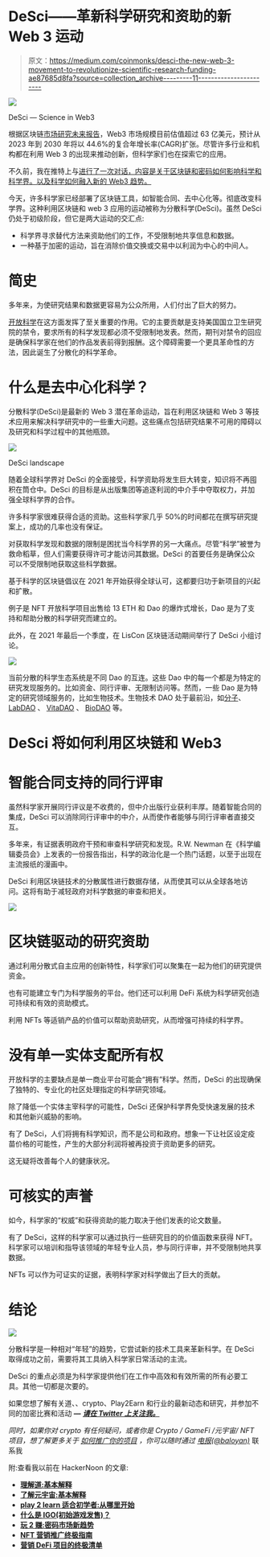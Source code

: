 # DeSci——革新科学研究和资助的新 Web 3 运动

> 原文：<https://medium.com/coinmonks/desci-the-new-web-3-movement-to-revolutionize-scientific-research-funding-ae87685d8fa?source=collection_archive---------11----------------------->

![](img/582a3baf9ae6405db87d0a71bb59f541.png)

DeSci — Science in Web3

根据区块链[市场研究未来报告](https://www.marketresearchfuture.com/sample_request/10746)，Web3 市场规模目前估值超过 63 亿美元，预计从 2023 年到 2030 年将以 44.6%的复合年增长率(CAGR)扩张。尽管许多行业和机构都在利用 Web 3 的出现来推动创新，但科学家们也在探索它的应用。

不久前，我在推特上与[进行了一次对话，内容是关于区块链和密码如何影响科学和科学界。以及科学如何融入新的 Web3 趋势。](https://twitter.com/SERGOMOSCOW)

今天，许多科学家已经部署了区块链工具，如智能合同、去中心化等。彻底改变科学界。这种利用区块链和 web 3 应用的运动被称为分散科学(DeSci)。虽然 DeSci 仍处于初级阶段，但它是两大运动的交汇点:

*   科学界寻求替代方法来资助他们的工作，不受限制地共享信息和数据。
*   一种基于加密的运动，旨在消除价值交换或交易中以利润为中心的中间人。

# 简史

多年来，为使研究结果和数据更容易为公众所用，人们付出了巨大的努力。

[开放科学](https://osf.io/)在这方面发挥了至关重要的作用。它的主要贡献是支持美国国立卫生研究院的禁令，要求所有的科学发现都必须不受限制地发表。然而，期刊对禁令的回应是确保科学家在他们的作品发表前得到报酬。这个障碍需要一个更具革命性的方法，因此诞生了分散化的科学革命。

# 什么是去中心化科学？

分散科学(DeSci)是最新的 Web 3 潜在革命运动，旨在利用区块链和 Web 3 等技术应用来解决科学研究中的一些重大问题。这些痛点包括研究结果不可用的障碍以及研究和科学过程中的其他瓶颈。

![](img/562195880366c65d741461ad047733f6.png)

DeSci landscape

随着全球科学界对 DeSci 的全面接受，科学资助将发生巨大转变，知识将不再囤积在筒仓中。DeSci 的目标是从出版集团等追逐利润的中介手中夺取权力，并加强全球科学界的合作。

许多科学家很难获得合适的资助。这些科学家几乎 50%的时间都花在撰写研究提案上，成功的几率也没有保证。

对获取科学发现和数据的限制是困扰当今科学界的另一大痛点。尽管“科学”被誉为救命稻草，但人们需要获得许可才能访问其数据。DeSci 的首要任务是确保公众可以不受限制地获取这些科学数据。

基于科学的区块链倡议在 2021 年开始获得全球认可，这都要归功于新项目的兴起和扩散。

例子是 NFT 开放科学项目出售给 13 ETH 和 Dao 的爆炸式增长，Dao 是为了支持和帮助分散的科学研究而建立的。

此外，在 2021 年最后一个季度，在 LisCon 区块链活动期间举行了 DeSci 小组讨论。

![](img/b2fbbcedd108bda46fd6b35b79e3bcb1.png)

当前分散的科学生态系统是不同 Dao 的互连。这些 Dao 中的每一个都是为特定的研究发现服务的。比如资金、同行评审、无限制访问等。然而，一些 Dao 是为特定的研究领域服务的，比如生物技术。生物技术 DAO 处于最前沿，如[分子](https://www.molecule.to/)、 [LabDAO](https://www.labdao.com/) 、 [VitaDAO](https://www.vitadao.com/) 、 [BioDAO](https://www.biodao.xyz/) 等。

# DeSci 将如何利用区块链和 Web3

# 智能合同支持的同行评审

虽然科学家开展同行评议是不收费的，但中介出版行业获利丰厚。随着智能合同的集成，DeSci 可以消除同行评审中的中介，从而使作者能够与同行评审者直接交互。

多年来，有证据表明政府干预和审查科学研究和发现。R.W. Newman 在《科学编辑委员会》上发表的一份报告指出，科学的政治化是一个热门话题，以至于出现在主流报纸的漫画中。

DeSci 利用区块链技术的分散属性进行数据存储，从而使其可以从全球各地访问。这将有助于减轻政府对科学数据的审查和把关。

![](img/8e29125a76a99ca0af24a809b72f63cd.png)

# 区块链驱动的研究资助

通过利用分散式自主应用的创新特性，科学家们可以聚集在一起为他们的研究提供资金。

也有可能建立专门为科学服务的平台。他们还可以利用 DeFi 系统为科学研究创造可持续和有效的资助模式。

利用 NFTs 等适销产品的价值可以帮助资助研究，从而增强可持续的科学界。

# 没有单一实体支配所有权

开放科学的主要缺点是单一商业平台可能会“拥有”科学。然而，DeSci 的出现确保了独特的、专业化的社区处理指定的科学研究领域。

除了降低一个实体主宰科学的可能性，DeSci 还保护科学界免受快速发展的技术和其他新兴威胁的影响。

有了 DeSci，人们将拥有科学知识，而不是公司和政府。想象一下让社区设定疫苗价格的可能性，产生的大部分利润将被再投资于资助更多的研究。

这无疑将改善每个人的健康状况。

# 可核实的声誉

如今，科学家的“权威”和获得资助的能力取决于他们发表的论文数量。

有了 DeSci，这样的科学家可以通过执行一些研究目的的价值函数来获得 NFT。科学家可以培训和指导该领域的年轻专业人员，参与同行评审，并不受限制地共享数据。

NFTs 可以作为可证实的证据，表明科学家对科学做出了巨大的贡献。

# 结论

![](img/d67373656b416c6457705ad13002a0ba.png)

分散科学是一种相对“年轻”的趋势，它尝试新的技术工具来革新科学。在 DeSci 取得成功之前，需要将其工具纳入科学家日常活动的主流。

DeSci 的重点必须是为科学家提供他们在工作中高效和有效所需的所有必要工具。其他一切都是次要的。

如果您想了解有关道、、crypto、Play2Earn 和行业的最新动态和研究，并参加不同的加密比赛和活动 ***—*** [***请在 Twitter 上关注我。***](https://twitter.com/SERGOMOSCOW?ref=hackernoon.com)

*同时，如果你对 crypto 有任何疑问，或者你是 Crypto / GameFi /元宇宙/ NFT 项目，想了解更多关于* [*如何推广你的项目*](https://x10.agency/) *，你可以随时通过* [*电报(@baloyan)*](https://t.me/baloyan) 联系我

附:查看我以前在 HackerNoon 的文章:

*   [**理解道:基本解释**](https://hackernoon.com/understanding-dao-a-basic-explanation)
*   [**了解元宇宙:基本解释**](https://hackernoon.com/understanding-metaverse-a-basic-explanation)
*   [**play 2 learn 适合初学者:从哪里开始**](https://hackernoon.com/play2earn-for-beginners-where-to-start)
*   [**什么是 IGO(初始游戏发售)？**](https://hackernoon.com/what-is-an-igo-initial-game-offering-and-how-do-you-participate-in-it)
*   [**玩 2 赚:密码市场新趋势**](https://hackernoon.com/play-2-earn-a-new-trend-on-the-crypto-market)
*   [**NFT 营销推广终极指南**](https://hackernoon.com/the-ultimate-guide-to-nft-marketing-and-promotion-2jl33ky)
*   [**营销 DeFi 项目的终极清单**](https://hackernoon.com/the-ultimate-checklist-for-marketing-defi-projects-f71a3wod)
